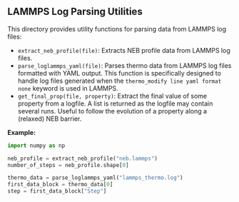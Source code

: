 ## LAMMPS Log Parsing Utilities

This directory provides utility functions for parsing data from LAMMPS log files:

* `extract_neb_profile(file)`: Extracts NEB profile data from LAMMPS log files.
* `parse_loglammps_yaml(file)`: Parses thermo data from LAMMPS log files formatted with YAML output. This function is specifically designed to handle log files generated when the
    `thermo_modify line yaml format none` keyword is used in LAMMPS.
* `get_final_prop(file, property)`: Extract the final value of some property from a logfile. A list is returned as the logfile may contain several runs. Useful to follow the evolution of a property along a (relaxed) NEB barrier.


**Example:**

```python
import numpy as np

neb_profile = extract_neb_profile("neb.lammps")
number_of_steps = neb_profile.shape[0]

thermo_data = parse_loglammps_yaml("lammps_thermo.log")
first_data_block = thermo_data[0]
step = first_data_block["Step"]
```
